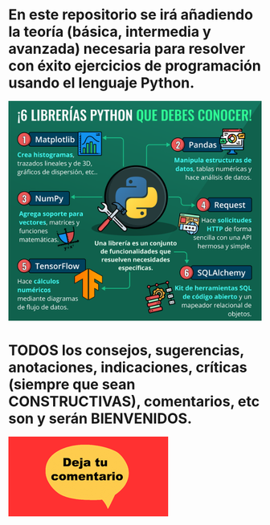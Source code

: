 # En este repositorio se irá añadiendo la teoría (básica, intermedia y avanzada) necesaria para resolver con éxito ejercicios de programación usando el lenguaje Python.
![](librerias_python.png)
# TODOS los consejos, sugerencias, anotaciones, indicaciones, críticas (siempre que sean CONSTRUCTIVAS), comentarios, etc son y serán BIENVENIDOS.
<a href="mailto:loquelojonove1975@gmail.com" target="_blank" title="Email" rel="noopener"><img src="comentarios2.png" title="Email"></i></a>
